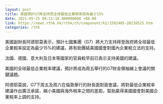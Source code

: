 ```yaml
---
layout: post
title: 美國預計G7將支持把全球最低企業稅率設為最少15%
date: 2021-05-25 08:11:18.000000000 +08:00
link: https://news.rthk.hk/rthk/ch/component/k2/1592485-20210525.htm
categories: rthk
---
```


美國副財長阿德耶莫表示，預計七國集團（G7）將大力支持拜登政府將全球最低企業稅率設定為最少15%的建議，將有助團結美國國會對國內企業稅立法的支持。

法國、德國、意大利及日本等國家的官員較早前已表示支持美國的建議。

美國的全球最低企業稅率建議，預計將成為周五舉行的G7財金領袖線上會議的關鍵議題。

阿德耶莫說，G7下周五及周六在倫敦舉行的財長面對面會議，將對最低企業稅率建議作出廣泛承諾，縮小美國與海外稅率之間的差距，幫助贏得美國國會對美國企業稅率上調的支持。
